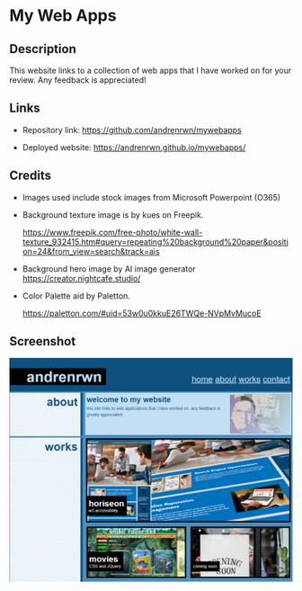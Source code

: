 # My Web Apps

## Description

This website links to a collection of web apps that I have worked on for your review.
Any feedback is appreciated!

## Links

- Repository link: https://github.com/andrenrwn/mywebapps

- Deployed website: https://andrenrwn.github.io/mywebapps/

## Credits

- Images used include stock images from Microsoft Powerpoint (O365)

- Background texture image is by kues on Freepik.

  https://www.freepik.com/free-photo/white-wall-texture_932415.htm#query=repeating%20background%20paper&position=24&from_view=search&track=ais

- Background hero image by AI image generator https://creator.nightcafe.studio/

- Color Palette aid by Paletton.

  https://paletton.com/#uid=53w0u0kkuE26TWQe-NVpMvMucoE


## Screenshot

![my website screenshot](/assets/images/work_screenshot.png "website screenshot")

